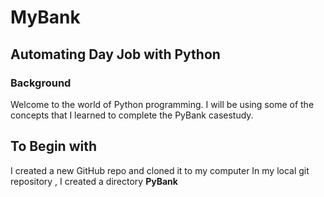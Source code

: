 # MyBank
## Automating Day Job with Python
### Background
Welcome to the world of Python programming. I will be using some of the concepts that I learned to complete the PyBank casestudy. 

## To Begin with
  I created a new GitHub repo and cloned it to my computer
  In my local git repository , I created a directory **PyBank**

